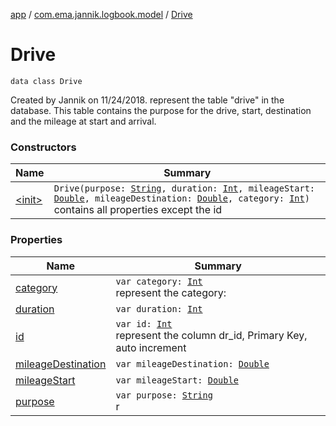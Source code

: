 [app](../../index.md) / [com.ema.jannik.logbook.model](../index.md) / [Drive](./index.md)

# Drive

`data class Drive`

Created by Jannik on 11/24/2018.
represent the table "drive" in the database.
This table contains the purpose for the drive, start, destination and the mileage at start and arrival.

### Constructors

| Name | Summary |
|---|---|
| [&lt;init&gt;](-init-.md) | `Drive(purpose: `[`String`](https://kotlinlang.org/api/latest/jvm/stdlib/kotlin/-string/index.html)`, duration: `[`Int`](https://kotlinlang.org/api/latest/jvm/stdlib/kotlin/-int/index.html)`, mileageStart: `[`Double`](https://kotlinlang.org/api/latest/jvm/stdlib/kotlin/-double/index.html)`, mileageDestination: `[`Double`](https://kotlinlang.org/api/latest/jvm/stdlib/kotlin/-double/index.html)`, category: `[`Int`](https://kotlinlang.org/api/latest/jvm/stdlib/kotlin/-int/index.html)`)`<br>contains all properties except the id |

### Properties

| Name | Summary |
|---|---|
| [category](category.md) | `var category: `[`Int`](https://kotlinlang.org/api/latest/jvm/stdlib/kotlin/-int/index.html)<br>represent the category: |
| [duration](duration.md) | `var duration: `[`Int`](https://kotlinlang.org/api/latest/jvm/stdlib/kotlin/-int/index.html) |
| [id](id.md) | `var id: `[`Int`](https://kotlinlang.org/api/latest/jvm/stdlib/kotlin/-int/index.html)<br>represent the column dr_id, Primary Key, auto increment |
| [mileageDestination](mileage-destination.md) | `var mileageDestination: `[`Double`](https://kotlinlang.org/api/latest/jvm/stdlib/kotlin/-double/index.html) |
| [mileageStart](mileage-start.md) | `var mileageStart: `[`Double`](https://kotlinlang.org/api/latest/jvm/stdlib/kotlin/-double/index.html) |
| [purpose](purpose.md) | `var purpose: `[`String`](https://kotlinlang.org/api/latest/jvm/stdlib/kotlin/-string/index.html)<br>r |
